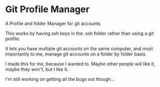 # Git Profile Manager
A Profile and folder Manager for git accounts


This works by having ssh keys in the .ssh folder rather than using a git profile. 

It lets you have multiple git accounts on the same computer, and most importantly to me, manage git accounts on a folder by folder basis.

I made this for me, because I wanted to. Maybe other people will like it, maybe they won't, but I like it. 

I'm still working on getting all the bugs out though...

